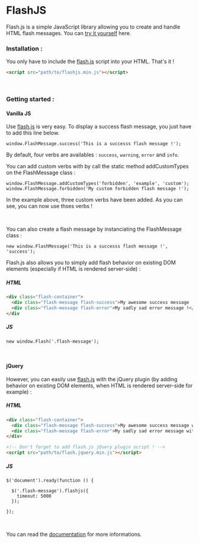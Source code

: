 # FlashJS
Flash.js is a simple JavaScript library allowing you to create and handle HTML flash messages.
You can [try it yourself](https://betaweb.github.io/flashjs/#examples) here.

### Installation :
You only have to include the [flash.js](https://betaweb.github.io/flashjs/) script into your HTML. That's it !

```HTML
<script src="path/to/flashjs.min.js"></script>

```
<br>

### Getting started :
#### Vanilla JS
Use [flash.js](https://betaweb.github.io/flashjs/) is very easy. To display a success flash message, you just have to add this line below.
```JS
window.FlashMessage.success('This is a successs flash message !');
```
By default, four verbs are availables : `success`, `warning`, `error` and `info`.

You can add custom verbs with by call the static method addCustomTypes on the FlashMessage class :
```JS
window.FlashMessage.addCustomTypes('forbidden', 'example', 'custom');
window.FlashMessage.forbidden('My custom forbidden flash message !');
```
In the example above, three custom verbs have been added. As you can see, you can now use thses verbs !

<br>

You can also create a flash message by instanciating the FlashMessage class :

```JS
new window.FlashMessage('This is a successs flash message !', 'success');
```

Flash.js also allows you to simply add flash behavior on existing DOM elements (especially if HTML is rendered server-side) :
##### HTML
```HTML
<div class="flash-container">
  <div class="flash-message flash-success">My awesome success message !</div>
  <div class="flash-message flash-error">My sadly sad error message !</div>
</div
```

##### JS
```JS
new window.Flash('.flash-message');
```


<br>

#### jQuery
However, you can easily use [flash.js](https://betaweb.github.io/flashjs/) with the jQuery plugin (by adding behavior on existing DOM elements, when HTML is rendered server-side for example) :
##### HTML
```HTML
<div class="flash-container">
  <div class="flash-message flash-success">My awesome success message with the Flash.js jQuery plugin !</div>
  <div class="flash-message flash-error">My sadly sad error message with the Flash.js jQuery plugin !</div>
</div>

<!-- Don't forget to add flash.js jQuery plugin script ! -->
<script src="path/to/flash.jquery.min.js"></script>
```

##### JS
```JS
$('document').ready(function () {

  $('.flash-message').flashjs({
    timeout: 5000
  });

});
```

<br>

You can read the [documentation](https://betaweb.github.io/flashjs/) for more informations.